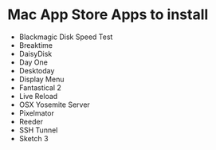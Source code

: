 # Mac App Store Apps to install

* Blackmagic Disk Speed Test
* Breaktime
* DaisyDisk
* Day One
* Desktoday
* Display Menu
* Fantastical 2
* Live Reload
* OSX Yosemite Server
* Pixelmator
* Reeder
* SSH Tunnel
* Sketch 3